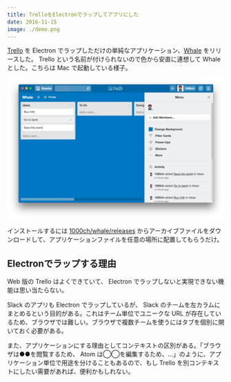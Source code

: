 ```yaml
---
title: TrelloをElectronでラップしてアプリにした
date: 2016-11-15
image: ./demo.png
---
```


[Trello](https://trello.com/) を Electron でラップしただけの単純なアプリケーション、[Whale](https://github.com/1000ch/whale) をリリースした。 Trello という名前が付けられないので色から安直に連想して Whale とした。こちらは Mac で起動している様子。

![Whale](./demo.png)

インストールするには [1000ch/whale/releases](https://github.com/1000ch/whale/releases) からアーカイブファイルをダウンロードして、アプリケーションファイルを任意の場所に配置してもらうだけ。

## Electronでラップする理由

Web 版の Trello はよくできていて、 Electron でラップしないと実現できない機能は思い当たらない。

Slack のアプリも Electron でラップしているが、 Slack のチームを左カラムにまとめるという目的がある。これはチーム単位でユニークな URL が存在しているため、ブラウザでは難しい。ブラウザで複数チームを使うにはタブを個別に開いておく必要がある。

また、アプリケーションにする理由としてコンテキストの区別がある。「ブラウザは●●を閲覧するため、 Atom は◯◯を編集するため、…」のように、アプリケーション単位で用途を分けることもあるので、もし Trello を別コンテキストにしたい需要があれば、便利かもしれない。
